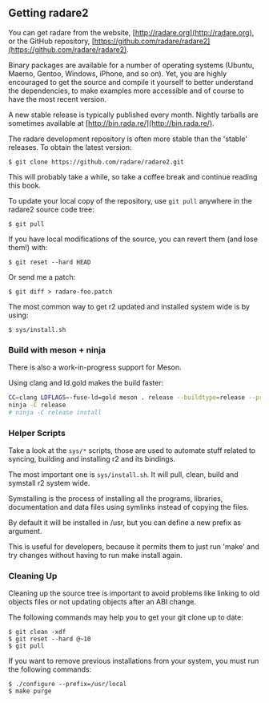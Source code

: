 ## Getting radare2

You can get radare from the website, [http://radare.org](http://radare.org),
or the GitHub repository, [https://github.com/radare/radare2](https://github.com/radare/radare2).

Binary packages are available for a number of operating systems (Ubuntu, Maemo, Gentoo, Windows, iPhone, and so on). Yet, you are highly encouraged to get the source and compile it yourself to better understand the dependencies, to make examples more accessible and of course to have the most recent version.

A new stable release is typically published every month. Nightly tarballs are sometimes available at [http://bin.rada.re/](http://bin.rada.re/).

The radare development repository is often more stable than the 'stable' releases. To obtain the latest version:
```
$ git clone https://github.com/radare/radare2.git
```
This will probably take a while, so take a coffee break and continue reading this book.

To update your local copy of the repository, use `git pull` anywhere in the radare2 source code tree:
```
$ git pull
```
If you have local modifications of the source, you can revert them (and lose them!) with:
```
$ git reset --hard HEAD
```
Or send me a patch:
```
$ git diff > radare-foo.patch
```
The most common way to get r2 updated and installed system wide is by using:
```
$ sys/install.sh
```
### Build with meson + ninja

There is also a work-in-progress support for Meson.

Using clang and ld.gold makes the build faster:
```bash
CC=clang LDFLAGS=-fuse-ld=gold meson . release --buildtype=release --prefix ~/.local/stow/radare2/release
ninja -C release
# ninja -C release install
```

### Helper Scripts

Take a look at the `sys/*` scripts, those are used to automate stuff related to syncing, building and installing r2 and its bindings.

The most important one is `sys/install.sh`. It will pull, clean, build and symstall r2 system wide.

Symstalling is the process of installing all the programs, libraries, documentation and data files using symlinks instead of copying the files.

By default it will be installed in /usr, but you can define a new prefix as argument.

This is useful for developers, because it permits them to just run 'make' and try changes without having to run make install again.

### Cleaning Up

Cleaning up the source tree is important to avoid problems like linking to old objects files or not updating objects after an ABI change.

The following commands may help you to get your git clone up to date:
```
$ git clean -xdf
$ git reset --hard @~10
$ git pull
```
If you want to remove previous installations from your system, you must run the following commands:
```
$ ./configure --prefix=/usr/local
$ make purge
```
